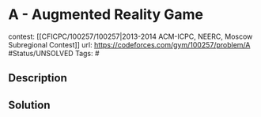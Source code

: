 # A - Augmented Reality Game

contest: [[CFICPC/100257/100257|2013-2014 ACM-ICPC, NEERC, Moscow Subregional Contest]]
url: https://codeforces.com/gym/100257/problem/A
#Status/UNSOLVED
Tags: #

## Description

## Solution

